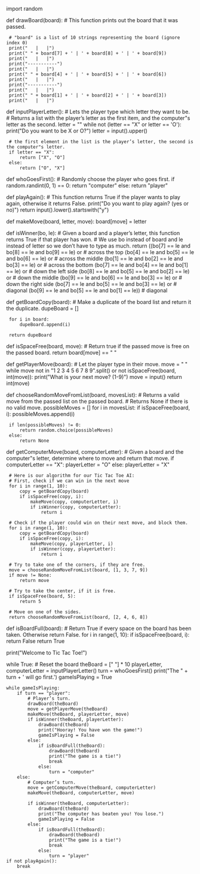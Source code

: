 import random

def drawBoard(board):
     # This function prints out the board that it was passed.

     # "board" is a list of 10 strings representing the board (ignore index 0)
     print("   |   |")
     print(" " + board[7] + ' | ' + board[8] + ' | ' + board[9])
     print("   |   |")
     print("-----------")
     print("   |   |")
     print(" " + board[4] + ' | ' + board[5] + ' | ' + board[6])
     print("   |   |")
     print("-----------")
     print("   |   |")
     print(" " + board[1] + ' | ' + board[2] + ' | ' + board[3])
     print("   |   |")

def inputPlayerLetter():
     # Lets the player type which letter they want to be.
     # Returns a list with the player’s letter as the first item, and the computer"s letter as the second.
     letter = ""
     while not (letter == "X" or letter == 'O'):
         print("Do you want to be X or O?")
         letter = input().upper()

     # the first element in the list is the player’s letter, the second is the computer"s letter.
     if letter == "X":
         return ["X", "O"]
     else:
         return ["O", "X"]

def whoGoesFirst():
     # Randomly choose the player who goes first.
     if random.randint(0, 1) == 0:
         return "computer"
     else:
         return "player"

def playAgain():
     # This function returns True if the player wants to play again, otherwise it returns False.
     print("Do you want to play again? (yes or no)")
     return input().lower().startswith("y")

def makeMove(board, letter, move):
     board[move] = letter

def isWinner(bo, le):
     # Given a board and a player’s letter, this function returns True if that player has won.
     # We use bo instead of board and le instead of letter so we don’t have to type as much.
     return ((bo[7] == le and bo[8] == le and bo[9] == le) or # across the top
     (bo[4] == le and bo[5] == le and bo[6] == le) or # across the middle
     (bo[1] == le and bo[2] == le and bo[3] == le) or # across the bottom
     (bo[7] == le and bo[4] == le and bo[1] == le) or # down the left side
     (bo[8] == le and bo[5] == le and bo[2] == le) or # down the middle
     (bo[9] == le and bo[6] == le and bo[3] == le) or # down the right side
     (bo[7] == le and bo[5] == le and bo[3] == le) or # diagonal
     (bo[9] == le and bo[5] == le and bo[1] == le)) # diagonal

def getBoardCopy(board):
     # Make a duplicate of the board list and return it the duplicate.
     dupeBoard = []

     for i in board:
         dupeBoard.append(i)

     return dupeBoard

def isSpaceFree(board, move):
     # Return true if the passed move is free on the passed board.
     return board[move] == " "

def getPlayerMove(board):
     # Let the player type in their move.
     move = " "
     while move not in "1 2 3 4 5 6 7 8 9".split() or not isSpaceFree(board, int(move)):
         print("What is your next move? (1-9)")
         move = input()
     return int(move)

def chooseRandomMoveFromList(board, movesList):
     # Returns a valid move from the passed list on the passed board.
     # Returns None if there is no valid move.
     possibleMoves = []
     for i in movesList:
         if isSpaceFree(board, i):
             possibleMoves.append(i)

     if len(possibleMoves) != 0:
         return random.choice(possibleMoves)
     else:
         return None

def getComputerMove(board, computerLetter):
     # Given a board and the computer"s letter, determine where to move and return that move.
     if computerLetter == "X":
         playerLetter = "O"
     else:
         playerLetter = "X"

     # Here is our algorithm for our Tic Tac Toe AI:
     # First, check if we can win in the next move
     for i in range(1, 10):
         copy = getBoardCopy(board)
         if isSpaceFree(copy, i):
             makeMove(copy, computerLetter, i)
             if isWinner(copy, computerLetter):
                 return i

     # Check if the player could win on their next move, and block them.
     for i in range(1, 10):
         copy = getBoardCopy(board)
         if isSpaceFree(copy, i):
             makeMove(copy, playerLetter, i)
             if isWinner(copy, playerLetter):
                 return i

     # Try to take one of the corners, if they are free.
     move = chooseRandomMoveFromList(board, [1, 3, 7, 9])
     if move != None:
         return move

     # Try to take the center, if it is free.
     if isSpaceFree(board, 5):
         return 5

     # Move on one of the sides.
     return chooseRandomMoveFromList(board, [2, 4, 6, 8])

def isBoardFull(board):
     # Return True if every space on the board has been taken. Otherwise return False.
     for i in range(1, 10):
         if isSpaceFree(board, i):
             return False
     return True


print("Welcome to Tic Tac Toe!")

while True:
    # Reset the board
    theBoard = [" "] * 10
    playerLetter, computerLetter = inputPlayerLetter()
    turn = whoGoesFirst()
    print("The " + turn + ' will go first.')
    gameIsPlaying = True

    while gameIsPlaying:
        if turn == "player":
            # Player’s turn.
            drawBoard(theBoard)
            move = getPlayerMove(theBoard)
            makeMove(theBoard, playerLetter, move)
            if isWinner(theBoard, playerLetter):
                drawBoard(theBoard)
                print("Hooray! You have won the game!")
                gameIsPlaying = False
            else:
                if isBoardFull(theBoard):
                    drawBoard(theBoard)
                    print("The game is a tie!")
                    break
                else:
                    turn = "computer"
        else:
            # Computer’s turn.
            move = getComputerMove(theBoard, computerLetter)
            makeMove(theBoard, computerLetter, move)

            if isWinner(theBoard, computerLetter):
                drawBoard(theBoard)
                print("The computer has beaten you! You lose.")
                gameIsPlaying = False
            else:
                if isBoardFull(theBoard):
                    drawBoard(theBoard)
                    print("The game is a tie!")
                    break
                else:
                    turn = "player"
    if not playAgain():
        break
